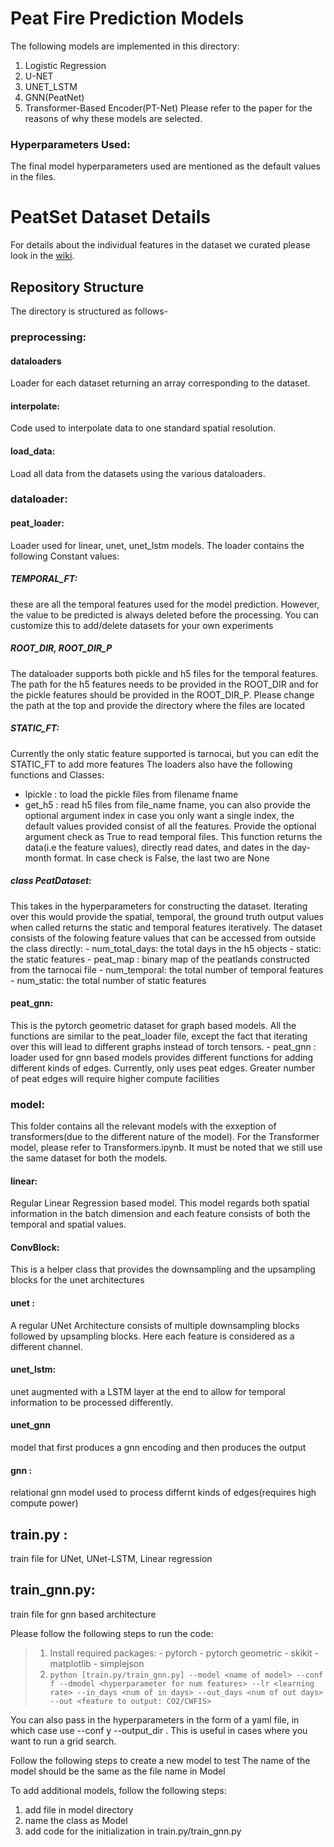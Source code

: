 
# Peat Fire Prediction Models

The following models are implemented in this directory:
1. Logistic Regression
2. U-NET
3. UNET_LSTM
4. GNN(PeatNet)
5. Transformer-Based Encoder(PT-Net)
Please refer to the paper for the reasons of why these models are selected. 

### Hyperparameters Used:

The final model hyperparameters used are mentioned as the default values in the files. 

# PeatSet Dataset Details
For details about the individual features in the dataset we curated please look in the [wiki](https://github.com/Sbali11/PeatlandFirePrediction/wiki).


## Repository Structure
The directory is structured as follows-

### preprocessing:
#### dataloaders
Loader for each dataset returning an array corresponding to the dataset.
#### interpolate:
Code used to interpolate data to one standard spatial resolution.
#### load_data:
Load all data from the datasets using the various dataloaders.

### dataloader:
#### peat_loader: 
Loader used for linear, unet, unet_lstm models.
The loader contains the following Constant values: 
##### TEMPORAL_FT: 
these are all the temporal features used for the model prediction. However, the value to be predicted is always deleted before the processing. You can customize this to add/delete datasets for your own experiments
##### ROOT_DIR, ROOT_DIR_P
The dataloader supports both pickle and h5 files for the temporal features. The path for the h5 features needs to be provided in the ROOT_DIR and for the pickle features should be provided in the ROOT_DIR_P. Please change the path at the top and provide the directory where the files are located 

##### STATIC_FT: 
Currently the only static feature supported is tarnocai, but you can edit the STATIC_FT to add more features
The loaders also have the following functions and Classes:
* lpickle : to load the pickle files from filename fname
* get_h5 : read h5 files from file_name fname, you can also provide the optional argument index in case you only want a single index, the default values provided consist of all the features. Provide the optional argument check as True to read temporal files. This function returns the data(i.e the feature values), directly read dates, and dates in the day-month format. In case check is False, the last two are None

##### class PeatDataset: 
This takes in the hyperparameters for constructing the dataset. Iterating over this would provide the spatial, temporal, the ground truth output values when called returns the static and temporal features iteratively. 
The dataset consists of the folowing feature values that can be accessed from outside the class directly:
       - num_total_days: the total days in the h5 objects
       - static: the static features
       - peat_map : binary map of the peatlands constructed from the tarnocai file
       - num_temporal: the total number of temporal features
       - num_static: the total number of static features

#### peat_gnn: 
This is the pytorch geometric dataset for graph based models. All the functions are similar to the peat_loader file, except the fact that iterating over this will lead to different graphs instead of torch tensors. 
    - peat_gnn : loader used for gnn based models
    provides different functions for adding different kinds of edges. Currently, only uses peat edges. Greater number of peat edges will require higher compute facilities

### model: 
This folder contains all the relevant models with the exxeption of transformers(due to the different nature of the model). For the Transformer model, please refer to Transformers.ipynb. It must be noted that we still use the same dataset for both the models. 

#### linear: 
Regular Linear Regression based model. This model regards both spatial information in the batch dimension and each feature consists of both the temporal and spatial values. 

#### ConvBlock: 
This is a helper class that provides the downsampling and the upsampling blocks for the unet architectures

#### unet : 
A regular UNet Architecture consists of multiple downsampling blocks followed by upsampling blocks. Here each feature is considered as a different channel. 

#### unet_lstm: 
unet augmented with a LSTM layer at the end to allow for temporal information to be processed differently.

#### unet_gnn
model that first produces a gnn encoding and then produces the output

#### gnn : 
relational gnn model used to process differnt kinds of edges(requires high compute power)

## train.py :
train file for UNet, UNet-LSTM, Linear regression

## train_gnn.py:
train file for gnn based architecture



Please follow the following steps to run the code:
> 1. Install required packages:
    - pytorch
    - pytorch geometric
    - skikit
    - matplotlib 
    - simplejson
> 2. `python [train.py/train_gnn.py] --model <name of model> --conf f --dmodel <hyperparameter for num features> --lr <learning rate> --in_days <num of in days> --out_days <num of out days> --out <feature to output: CO2/CWFIS> `

You can also pass in the hyperparameters in the form of a yaml file, in which case use --conf y --output_dir <name of directory with conf.yaml file>. This is useful in cases where you want to run a grid search. 


Follow the following steps to create a new model to test
The name of the model should be the same as the file name in Model

To add additional models, follow the following steps:
1. add file in model directory
2. name the class as Model
3. add code for the initialization in train.py/train_gnn.py


